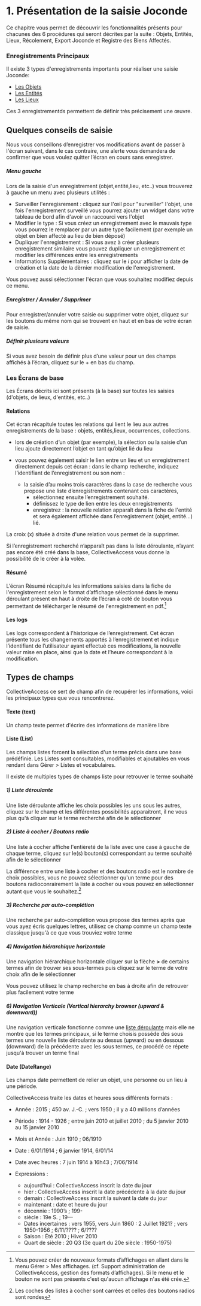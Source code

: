 # 1. Présentation de la saisie Joconde 

Ce chapitre vous permet de découvrir les fonctionnalités présents pour chacunes des 6 procédures qui seront décrites par la suite : Objets, Entités, Lieux, Récolement, Export Joconde et Registre des Biens Affectés.

### Enregistrements Principaux
Il existe 3 types d'enregistrements importants pour réaliser une saisie Joconde:

- [Les Objets](../Saisie_Joconde)
- [Les Entités](../Saisie_Entite)
- [Les Lieux](../Saisie_Lieux)

Ces 3 enregistrementds permettent de définir très précisement une œuvre.

## Quelques conseils de saisie

Nous vous conseillons d’enregistrer vos modifications avant de passer à l'écran suivant, dans le cas contraire, une alerte vous demandera de confirmer que vous voulez quitter l’écran en cours sans enregistrer.

##### Menu gauche 
Lors de la saisie d'un enregistrement (objet,entité,lieu, etc..) vous trouverez à gauche un menu avec plusieurs utilités :

- Surveiller l'enregisrement : cliquez sur l'œil pour "surveiller" l'objet, une fois l'enregistrement surveillé vous pourrez ajouter un widget dans votre tableau de bord afin d'avoir un raccourci vers l'objet
- Modifier le type : Si vous créez un enregistrement avec le mauvais type vous pourrez le remplacer par un autre type facilement (par exemple un objet en bien affecté au lieu de bien déposé)
- Dupliquer l'enregistrement : Si vous avez à créer plusieurs enregistrement similaire vous pouvez dupliquer un enregistrement et modifier les différences entre les enregistrements
- Informations Supplémentaires : cliquez sur le *i* pour afficher la date de création et la date de la dèrnier modification de l'enregistrement.

Vous pouvez aussi sélectionner l'écran que vous souhaitez modifiez depuis ce menu.

##### Enregistrer / Annuler / Supprimer
Pour enregistrer/annuler votre saisie ou supprimer votre objet, cliquez sur les boutons du même nom qui se trouvent en haut et en bas de votre écran de saisie.

##### Définir plusieurs valeurs 
Si vous avez besoin de définir plus d’une valeur pour un des champs affichés à l’écran, cliquez sur le + en bas du champ.

### Les Écrans de base
Les Écrans décrits ici sont présents (à la base) sur toutes les saisies (d'objets, de lieux, d'entités, etc..)

#### Relations
Cet écran récapitule toutes les relations qui lient le lieu aux autres enregistrements de la base : objets, entités,lieux, occurrences, collections.

* lors de création d’un objet (par exemple), la sélection ou la saisie d’un lieu ajoute directement l’objet en tant qu’objet lié du lieu

* vous pouvez également saisir le lien entre un lieu et un enregistrement directement depuis cet écran : dans le champ recherche, indiquez l’identifiant de l’enregistrement ou son nom :
	- la saisie d’au moins trois caractères dans la case de recherche vous propose une liste d’enregistrements contenant ces caractères,
	    - sélectionnez ensuite l’enregistrement souhaité.
	    - définissez le type de lien entre les deux enregistrements
	    - enregistrez : la nouvelle relation apparaît dans la fiche de l'entité et sera également affichée dans l’enregistrement (objet, entité…) lié.
		
La croix (x) située à droite d'une relation vous permet de la supprimer.

Si l’enregistrement recherché n’apparaît pas dans la liste déroulante, n’ayant pas encore été créé dans la base, CollectiveAccess vous donne la possibilité de le créer à la volée.

#### Résumé
L’écran Résumé récapitule les informations saisies dans la fiche de l'enregistrement selon le format d’affichage sélectionné dans le menu déroulant présent en haut à droite de l’écran à coté de bouton 
vous permettant de télécharger le résumé de l'enregistrement en pdf.[^1]

[^1]:Vous pouvez créer de nouveaux formats d’affichages en allant dans le menu Gérer \> Mes affichages. (cf. Support administration de CollectiveAccess, gestion des formats d’affichages).
Si le menu et le bouton ne sont pas présents c'est qu'aucun affichage n'as été crée.

#### Les logs
Les logs correspondent à l'historique de l’enregistrement.
Cet écran présente tous les changements apportés à l’enregistrement et indique l’identifiant de l’utilisateur ayant effectué ces modifications, la nouvelle valeur mise en place, ainsi que la date et l’heure correspondant à la modification.

## Types de champs
CollectiveAccess ce sert de champ afin de recupérer les informations, voici les principaux types que vous rencontrerez.

#### Texte (text)
Un champ texte permet d'écrire des informations de manière libre

#### Liste (List)
Les champs listes forcent la sélection d'un terme précis dans une base prédéfinie. Les Listes sont consultables, modifiables et ajoutables en vous rendant dans Gérer \> Listes et vocabulaires.

Il existe de multiples types de champs liste pour retrouver le terme souhaité

##### 1) Liste déroulante
Une liste déroulante affiche les choix possibles les uns sous les autres, cliquez sur le champ et les différentes possibilités apparaitront, il ne vous plus qu'à cliquer sur le terme recherché afin de le sélectionner

##### 2) Liste à cocher / Boutons radio
Une liste à cocher affiche l'entièreté de la liste avec une case à gauche de chaque terme, 
cliquez sur le(s) bouton(s) correspondant au terme souhaité afin de le sélectionner

La différence entre une liste à cocher et des boutons radio est le nombre de choix possibles, vous ne pouvez sélectionner qu'un terme pour des boutons radioconrairement la liste à cocher ou vous pouvez en sélectionner autant que vous le souhaitez.[^2]
[^2]:Les coches des listes à cocher sont carrées et celles des boutons radios sont rondes

##### 3) Recherche par auto-complétion
Une recherche par auto-complétion vous propose des termes après que vous ayez écris quelques lettres,
utilisez ce champ comme un champ texte classique jusqu'à ce que vous trouviez votre terme

##### 4) Navigation hiérarchique horizontale
Une navigation hiérarchique horizontale cliquer sur la flèche **>** de certains termes afin de trouver ses sous-termes 
puis cliquez sur le terme de votre choix afin de le sélectionner

Vous pouvez utilisez le champ recherche en bas à droite afin de retrouver plus facilement votre terme 

##### 6) Navigation Verticale (Vertical hierarchy browser (upward & downward))
Une navigation verticale fonctionne comme une [liste déroulante](#1-liste-deroulante) mais elle ne montre que les termes principaux, si le terme choisis posséde des sous termes une nouvelle liste déroulante au dessus (upward) ou en dessous (downward) de la précédente avec les sous termes, ce procédé ce répete jusqu'à trouver un terme final

#### Date (DateRange)
Les champs date permettent de relier un objet, une personne ou un lieu à une période. 

CollectiveAccess traite les dates et heures sous différents formats :

- Année : 2015 ; 450 av. J.-C. ; vers 1950 ; il y a 40 millions d’années  
- Période : 1914 - 1926 ; entre juin 2010 et juillet 2010 ; du 5 janvier 2010 au 15 janvier 2010
- Mois et Année : Juin 1910 ; 06/1910
- Date : 6/01/1914 ; 6 janvier 1914, 6/01/14
- Date avec heures  : 7 juin 1914 à 16h43 ; 7/06/1914
- Expressions : 

	- aujourd’hui : CollectiveAccess inscrit la date du jour 
	- hier : CollectiveAccess inscrit la date précédente à la date du jour 
	- demain : CollectiveAccess inscrit la suivant la date du jour 
	- maintenant : date et heure du jour
	- décennie : 1990’s ; 199-
	- siècle : 19e S. ; 19—
	- Dates incertaines : vers 1955, vers Juin 1860 : 2 Juillet 1921? ; vers 1950-1956 ; 6/11/???? ; 6/????
	- Saison : Été 2010 ; Hiver 2010
	- Quart de siècle : 20 Q3 (3e quart du 20e siècle : 1950-1975)


